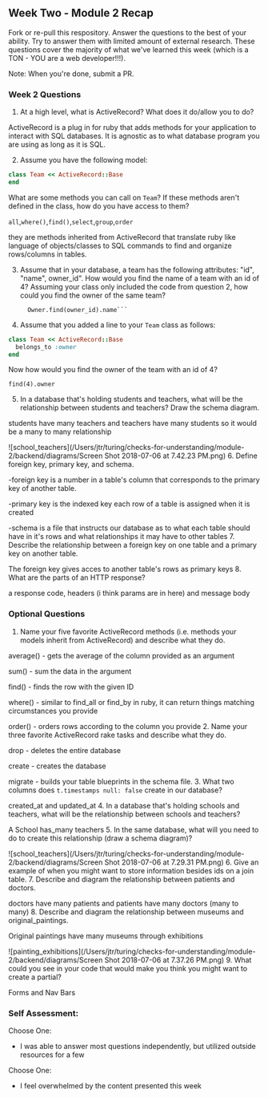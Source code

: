 ## Week Two - Module 2 Recap

Fork or re-pull this respository. Answer the questions to the best of your ability. Try to answer them with limited amount of external research. These questions cover the majority of what we've learned this week (which is a TON - YOU are a web developer!!!). 

Note: When you're done, submit a PR.


### Week 2 Questions

1. At a high level, what is ActiveRecord? What does it do/allow you to do?

  ActiveRecord is a plug in for ruby that adds methods for your application to interact with SQL databases. It is agnostic as to what database program you are using as long as it is SQL.

2. Assume you have the following model:

```ruby
class Team << ActiveRecord::Base
end
```

What are some methods you can call on `Team`? If these methods aren't defined in the class, how do you have access to them?

  `all`,`where()`,`find()`,`select`,`group`,`order`

  they are methods inherited from ActiveRecord that translate ruby like language of objects/classes to SQL commands to find and organize rows/columns in tables.

3. Assume that in your database, a team has the following attributes: "id", "name", owner_id". How would you find the name of a team with an id of 4? Assuming your class only included the code from question 2, how could you find the owner of the same team?
    
    ```owner_id = team.owner_id
      Owner.find(owner_id).name```
4. Assume that you added a line to your `Team` class as follows:

```ruby
class Team << ActiveRecord::Base
  belongs_to :owner
end
```

Now how would you find the owner of the team with an id of 4?

  `find(4).owner`

5. In a database that's holding students and teachers, what will be the relationship between students and teachers? Draw the schema diagram.

  students have many teachers and teachers have many students so it would be a many to many relationship

  ![school_teachers](/Users/jtr/turing/checks-for-understanding/module-2/backend/diagrams/Screen Shot 2018-07-06 at 7.42.23 PM.png)
6. Define foreign key, primary key, and schema.

  -foreign key is a number in a table's column that corresponds to the primary key of another table.

  -primary key is the indexed key each row of a table is assigned when it is created

  -schema is a file that instructs our database as to what each table should have in it's rows and what relationships it may have to other tables
7. Describe the relationship between a foreign key on one table and a primary key on another table.

  The foreign key gives acces to another table's rows as primary keys
8. What are the parts of an HTTP response?

  a response code, headers (i think params are in here) and message body


### Optional Questions

1. Name your five favorite ActiveRecord methods (i.e. methods your models inherit from ActiveRecord) and describe what they do.

  average() - gets the average of the column provided as an argument

  sum() - sum the data in the argument

  find() - finds the row with the given ID

  where() - similar to find_all or find_by in ruby, it can return things matching circumstances you provide

  order() - orders rows according to the column you provide
2. Name your three favorite ActiveRecord rake tasks and describe what they do.

  drop - deletes the entire database

  create - creates the database

  migrate - builds your table blueprints in the schema file.
3. What two columns does `t.timestamps null: false` create in our database?

  created_at and updated_at
4. In a database that's holding schools and teachers, what will be the relationship between schools and teachers?

  A School has_many teachers
5. In the same database, what will you need to do to create this relationship (draw a schema diagram)?

  ![school_teachers](/Users/jtr/turing/checks-for-understanding/module-2/backend/diagrams/Screen Shot 2018-07-06 at 7.29.31 PM.png)
6. Give an example of when you might want to store information besides ids on a join table.
7. Describe and diagram the relationship between patients and doctors.

  doctors have many patients and patients have many doctors (many to many)
8. Describe and diagram the relationship between museums and original_paintings.

  Original paintings have many museums through exhibitions
  
  ![painting_exhibitions](/Users/jtr/turing/checks-for-understanding/module-2/backend/diagrams/Screen Shot 2018-07-06 at 7.37.26 PM.png)
9. What could you see in your code that would make you think you might want to create a partial?

  Forms and Nav Bars

### Self Assessment:
Choose One:

* I was able to answer most questions independently, but utilized outside resources for a few


Choose One:

* I feel overwhelmed by the content presented this week

